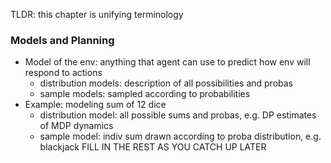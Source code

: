 
TLDR: this chapter is unifying terminology

### Models and Planning
- Model of the env: anything that agent can use to predict how env will respond to actions
	- distribution models: description of all possibilities and probas
	- sample models: sampled according to probabilities
- Example: modeling sum of 12 dice
	- distribution model: all possible sums and probas, e.g. DP estimates of MDP dynamics
	- sample model: indiv sum drawn according to proba distribution, e.g. blackjack
	FILL IN THE REST AS YOU CATCH UP LATER

